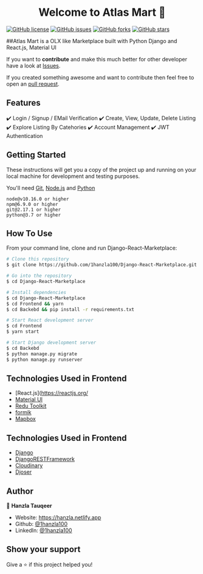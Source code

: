 <h1 align="center">Welcome to Atlas Mart 👋</h1>
<a href="https://github.com/1hanzla100/Django-React-Marketplace/blob/master/License.txt"><img alt="GitHub license" src="https://img.shields.io/github/license/1hanzla100/Django-React-Marketplace"></a>
<a href="https://github.com/1hanzla100/Django-React-Marketplace/issues"><img alt="GitHub issues" src="https://img.shields.io/github/issues/1hanzla100/Django-React-Marketplace"></a>
<a href="https://github.com/1hanzla100/Django-React-Marketplace/network"><img alt="GitHub forks" src="https://img.shields.io/github/forks/1hanzla100/Django-React-Marketplace"></a> <a href="https://github.com/1hanzla100/Django-React-Marketplace/stargazers"><img alt="GitHub stars" src="https://img.shields.io/github/stars/1hanzla100/Django-React-Marketplace"></a>

##Atlas Mart is a OLX like Marketplace built with Python Django and React.js, Material UI

If you want to **contribute** and make this much better for other developer have a look at [Issues](https://github.com/1hanzla100/Django-React-Marketplace/issues).

If you created something awesome and want to contribute then feel free to open an [pull request](https://github.com/1hanzla100/Django-React-Marketplace/pulls).


## Features

✔️ Login / Signup / EMail Verification
✔️ Create, View, Update, Delete Listing
✔️ Explore Listing By Catehories
✔️ Account Management
✔️ JWT Authentication

## Getting Started

These instructions will get you a copy of the project up and running on your local machine for development and testing purposes.

You'll need [Git](https://git-scm.com), [Node.js](https://nodejs.org/en/download/) and [Python](https://www.python.org/downloads/) 
<br>

```
node@v10.16.0 or higher
npm@6.9.0 or higher
git@2.17.1 or higher
python@3.7 or higher
```

## How To Use

From your command line, clone and run Django-React-Marketplace:

```bash
# Clone this repository
$ git clone https://github.com/1hanzla100/Django-React-Marketplace.git

# Go into the repository
$ cd Django-React-Marketplace

# Install dependencies
$ cd Django-React-Marketplace
$ cd Frontend && yarn
$ cd Backebd && pip install -r requirements.txt

# Start React development server
$ cd Frontend
$ yarn start

# Start Django development server
$ cd Backebd 
$ python manage.py migrate
$ python manage.py runserver

```
## Technologies Used in Frontend

-   [React.js](https://reactjs.org/
-   [Material UI](https://mui.com/)
-   [Redu Toolkit](https://redux-toolkit.js.org/)
-   [formik](https://formik.org/)
-   [Mapbox](https://www.mapbox.com/)

## Technologies Used in Frontend
-   [Django](https://www.djangoproject.com/)
-   [DjangoRESTFramework](https://www.django-rest-framework.org/)
-   [Cloudinary](https://cloudinary.com/)
-   [Djoser](https://djoser.readthedocs.io/)

## Author

👤 **Hanzla Tauqeer**

-   Website: https://hanzla.netlify.app
-   Github: [@1hanzla100](https://github.com/1hanzla100)
-   LinkedIn: [@1hanzla100](https://linkedin.com/in/1hanzla100)

## Show your support

Give a ⭐️ if this project helped you!
